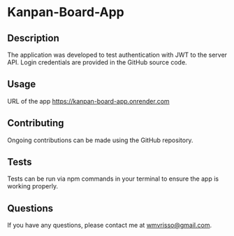 # Kanpan-Board-App

## Description

The application was developed to test authentication with JWT to the server API. Login credentials are provided in the GitHub source code.

## Usage

URL of the app https://kanpan-board-app.onrender.com

## Contributing

Ongoing contributions can be made using the GitHub repository.

## Tests

Tests can be run via npm commands in your terminal to ensure the app is working properly.

## Questions

If you have any questions, please contact me at wmvrisso@gmail.com.

